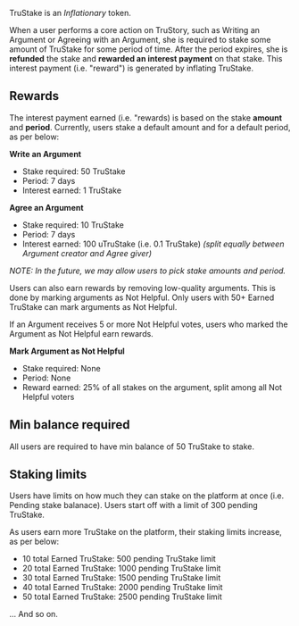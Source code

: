 TruStake is an *Inflationary* token.

When a user performs a core action on TruStory, such as Writing an Argument or Agreeing with an Argument, she is required to stake some amount of TruStake for some period of time. After the period expires, she is **refunded** the stake and **rewarded an interest payment** on that stake. This interest payment (i.e. "reward") is generated by inflating TruStake.

## Rewards

The interest payment earned (i.e. "rewards) is based on the stake **amount** and **period**. Currently, users stake a default amount and for a default period, as per below:

**Write an Argument**
- Stake required: 50 TruStake
- Period: 7 days
- Interest earned: 1 TruStake


**Agree an Argument**
- Stake required: 10 TruStake
- Period: 7 days
- Interest earned: 100 uTruStake (i.e. 0.1 TruStake) *(split equally between Argument creator and Agree giver)*

_NOTE: In the future, we may allow users to pick stake amounts and period._

Users can also earn rewards by removing low-quality arguments. This is done by marking arguments as Not Helpful. Only users with 50+ Earned TruStake can mark arguments as Not Helpful.

If an Argument receives 5 or more Not Helpful votes, users who marked the Argument as Not Helpful earn rewards.

**Mark Argument as Not Helpful**
 - Stake required: None
 - Period: None
 - Reward earned: 25% of all stakes on the argument, split among all Not Helpful voters 

## Min balance required

All users are required to have min balance of 50 TruStake to stake. 

## Staking limits
Users have limits on how much they can stake on the platform at once (i.e. Pending stake balanace). Users start off with a limit of 300 pending TruStake.

As users earn more TruStake on the platform, their staking limits increase, as per below:

- 10 total Earned TruStake: 500 pending TruStake limit
- 20 total Earned TruStake: 1000 pending TruStake limit
- 30 total Earned TruStake: 1500 pending TruStake limit
- 40 total Earned TruStake: 2000 pending TruStake limit
- 50 total Earned TruStake: 2500 pending TruStake limit

... And so on.
